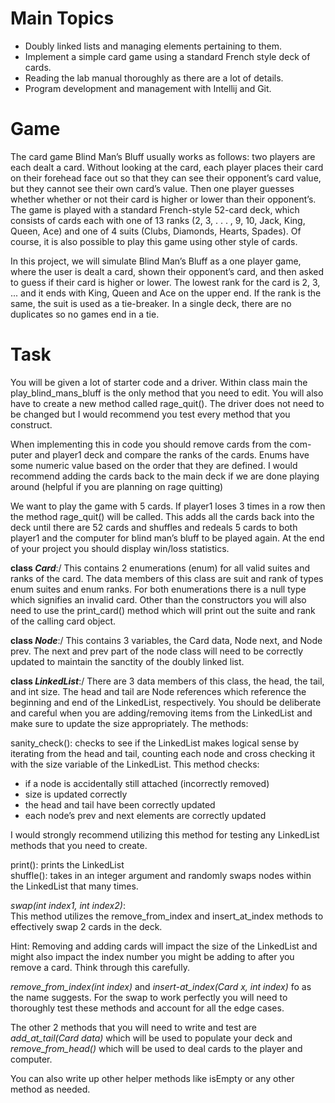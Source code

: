 # Main Topics
- Doubly linked lists and managing elements pertaining to them.
- Implement a simple card game using a standard French style deck of cards.
- Reading the lab manual thoroughly as there are a lot of details.
- Program development and management with Intellij and Git.

# Game

The card game Blind Man’s Bluff usually works as follows: two players are each dealt a card. Without looking at the card, each player places their card on their forehead face out so that they can see their opponent’s card value, but they cannot see their own card’s value. Then one player guesses whether whether or not their card is higher or lower than their opponent’s. The game is played with a standard French-style 52-card deck, which consists of cards each with one of 13 ranks (2, 3, . . . , 9, 10, Jack, King, Queen, Ace) and one of 4 suits (Clubs, Diamonds, Hearts, Spades). Of course, it is also possible to play this game using other style of cards.

In this project, we will simulate Blind Man’s Bluff as a one player game, where the user is dealt a card, shown their opponent’s card, and then asked to guess if their card is higher or lower. The lowest rank for the card is 2, 3, ... and it ends with King, Queen and Ace on the upper end. If the rank is the same, the suit is used as a tie-breaker. In a single deck, there are no duplicates so no games end in a tie.

# Task
You will be given a lot of starter code and a driver. Within class main the play_blind_mans_bluff is the only method that you need to edit. You will also have to create a new method called rage_quit(). The driver does not need to be changed but I would recommend you test every method that you construct.

When implementing this in code you should remove cards from the com- puter and player1 deck and compare the ranks of the cards. Enums have some numeric value based on the order that they are defined. I would recommend adding the cards back to the main deck if we are done playing around (helpful if you are planning on rage quitting)

We want to play the game with 5 cards. If player1 loses 3 times in a row then the method rage_quit() will be called. This adds all the cards back into the deck until there are 52 cards and shuffles and redeals 5 cards to both player1 and the computer for blind man’s bluff to be played again. At the end of your project you should display win/loss statistics.

**class *Card***:/
This contains 2 enumerations (enum) for all valid suites and ranks of the card. The data members of this class are suit and rank of types enum suites and enum ranks. For both enumerations there is a null type which signifies an invalid card. Other than the constructors you will also need to use the print_card() method which will print out the suite and rank of the calling card object.

**class *Node***:/
This contains 3 variables, the Card data, Node next, and Node prev. The next and prev part of the node class will need to be correctly updated to maintain the sanctity of the doubly linked list.

**class *LinkedList***:/
There are 3 data members of this class, the head, the tail, and int size. The head and tail are Node references which reference the beginning and end of the LinkedList, respectively. You should be deliberate and careful when you are adding/removing items from the LinkedList and make sure to update the size appropriately. The methods: 

sanity_check(): checks to see if the LinkedList makes logical sense by iterating from the head and tail, counting each node and cross checking it with the size variable of the LinkedList. This method checks:

  - if a node is accidentally still attached (incorrectly removed)
  - size is updated correctly
  - the head and tail have been correctly updated
  - each node’s prev and next elements are correctly updated

I would strongly recommend utilizing this method for testing any LinkedList methods that you need to create.

  print(): prints the LinkedList\
  shuffle(): takes in an integer argument and randomly swaps nodes within the LinkedList that       many times.

*swap(int index1, int index2)*:\
This method utilizes the remove_from_index and insert_at_index methods to effectively swap 2 cards in the deck.

Hint: Removing and adding cards will impact the size of the LinkedList and might also impact the index number you might be adding to after you remove a card. Think through this carefully.

*remove_from_index(int index)* and *insert-at_index(Card x, int index)* fo as the name suggests. For the swap to work perfectly you will need to thoroughly test these methods and account for all the edge cases.

The other 2 methods that you will need to write and test are *add_at_tail(Card data)* which will be used to populate your deck and *remove_from_head()* which will be used to deal cards to the player and computer.

You can also write up other helper methods like isEmpty or any other
method as needed.
